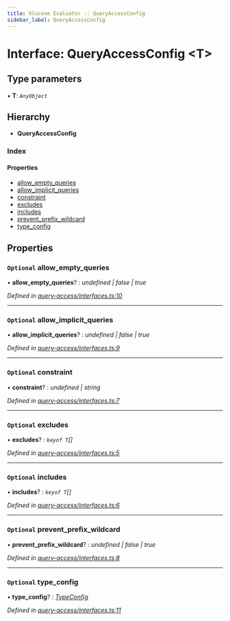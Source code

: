 ```yaml
---
title: Xlucene Evaluator :: QueryAccessConfig
sidebar_label: QueryAccessConfig
---
```


# Interface: QueryAccessConfig <**T**>

## Type parameters

▪ **T**: *`AnyObject`*

## Hierarchy

* **QueryAccessConfig**

### Index

#### Properties

* [allow_empty_queries](queryaccessconfig.md#optional-allow_empty_queries)
* [allow_implicit_queries](queryaccessconfig.md#optional-allow_implicit_queries)
* [constraint](queryaccessconfig.md#optional-constraint)
* [excludes](queryaccessconfig.md#optional-excludes)
* [includes](queryaccessconfig.md#optional-includes)
* [prevent_prefix_wildcard](queryaccessconfig.md#optional-prevent_prefix_wildcard)
* [type_config](queryaccessconfig.md#optional-type_config)

## Properties

### `Optional` allow_empty_queries

• **allow_empty_queries**? : *undefined | false | true*

*Defined in [query-access/interfaces.ts:10](https://github.com/terascope/teraslice/blob/e7b0edd3/packages/xlucene-evaluator/src/query-access/interfaces.ts#L10)*

___

### `Optional` allow_implicit_queries

• **allow_implicit_queries**? : *undefined | false | true*

*Defined in [query-access/interfaces.ts:9](https://github.com/terascope/teraslice/blob/e7b0edd3/packages/xlucene-evaluator/src/query-access/interfaces.ts#L9)*

___

### `Optional` constraint

• **constraint**? : *undefined | string*

*Defined in [query-access/interfaces.ts:7](https://github.com/terascope/teraslice/blob/e7b0edd3/packages/xlucene-evaluator/src/query-access/interfaces.ts#L7)*

___

### `Optional` excludes

• **excludes**? : *`keyof T`[]*

*Defined in [query-access/interfaces.ts:5](https://github.com/terascope/teraslice/blob/e7b0edd3/packages/xlucene-evaluator/src/query-access/interfaces.ts#L5)*

___

### `Optional` includes

• **includes**? : *`keyof T`[]*

*Defined in [query-access/interfaces.ts:6](https://github.com/terascope/teraslice/blob/e7b0edd3/packages/xlucene-evaluator/src/query-access/interfaces.ts#L6)*

___

### `Optional` prevent_prefix_wildcard

• **prevent_prefix_wildcard**? : *undefined | false | true*

*Defined in [query-access/interfaces.ts:8](https://github.com/terascope/teraslice/blob/e7b0edd3/packages/xlucene-evaluator/src/query-access/interfaces.ts#L8)*

___

### `Optional` type_config

• **type_config**? : *[TypeConfig](typeconfig.md)*

*Defined in [query-access/interfaces.ts:11](https://github.com/terascope/teraslice/blob/e7b0edd3/packages/xlucene-evaluator/src/query-access/interfaces.ts#L11)*
